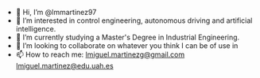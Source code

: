 - 👋 Hi, I’m @lmmartinez97
- 👀 I’m interested in control engineering, autonomous driving and artificial intelligence.
- 🌱 I’m currently studying a Master's Degree in Industrial Engineering.
- 💞️ I’m looking to collaborate on whatever you think I can be of use in
- 📫 How to reach me:
  lmiguel.martinezg@gmail.com
  lmiguel.martinez@edu.uah.es

<!---
lmmartinez97/lmmartinez97 is a ✨ special ✨ repository because its `README.md` (this file) appears on your GitHub profile.
You can click the Preview link to take a look at your changes.
--->
